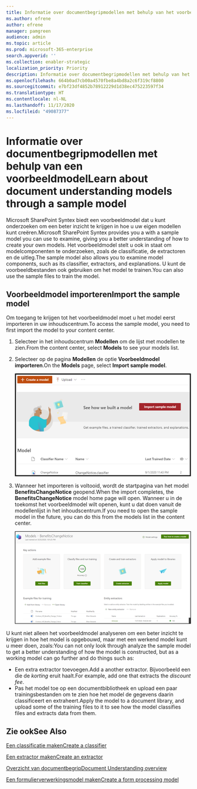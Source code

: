 ```yaml
---
title: Informatie over documentbegripmodellen met behulp van het voorbeeldmodel
ms.author: efrene
author: efrene
manager: pamgreen
audience: admin
ms.topic: article
ms.prod: microsoft-365-enterprise
search.appverid: ''
ms.collection: enabler-strategic
localization_priority: Priority
description: Informatie over documentbegripmodellen met behulp van het voorbeeldmodel
ms.openlocfilehash: 664b0ad7cb00a4570fbe8a4bd8a2c6f319cf8800
ms.sourcegitcommit: e7bf23df4852b78912229d1d38ec475223597f34
ms.translationtype: HT
ms.contentlocale: nl-NL
ms.lasthandoff: 11/17/2020
ms.locfileid: "49087377"
---
```

# <a name="learn-about-document-understanding-models-through-a-sample-model"></a><span data-ttu-id="8c7ab-103">Informatie over documentbegripmodellen met behulp van een voorbeeldmodel</span><span class="sxs-lookup"><span data-stu-id="8c7ab-103">Learn about document understanding models through a sample model</span></span>

<span data-ttu-id="8c7ab-104">Microsoft SharePoint Syntex biedt een voorbeeldmodel dat u kunt onderzoeken om een beter inzicht te krijgen in hoe u uw eigen modellen kunt creëren.</span><span class="sxs-lookup"><span data-stu-id="8c7ab-104">Microsoft SharePoint Syntex provides you a with a sample model you can use to examine, giving you a better understanding of how to create your own models.</span></span> <span data-ttu-id="8c7ab-105">Het voorbeeldmodel stelt u ook in staat om modelcomponenten te onderzoeken, zoals de classificatie, de extractoren en de uitleg.</span><span class="sxs-lookup"><span data-stu-id="8c7ab-105">The sample model also allows you to examine model components, such as its classifier, extractors, and explanations.</span></span> <span data-ttu-id="8c7ab-106">U kunt de voorbeeldbestanden ook gebruiken om het model te trainen.</span><span class="sxs-lookup"><span data-stu-id="8c7ab-106">You can also use the sample files to train the model.</span></span>

## <a name="import-the-sample-model"></a><span data-ttu-id="8c7ab-107">Voorbeeldmodel importeren</span><span class="sxs-lookup"><span data-stu-id="8c7ab-107">Import the sample model</span></span>

<span data-ttu-id="8c7ab-108">Om toegang te krijgen tot het voorbeeldmodel moet u het model eerst importeren in uw inhoudscentrum.</span><span class="sxs-lookup"><span data-stu-id="8c7ab-108">To access the sample model, you need to first import the model to your content center.</span></span>

1. <span data-ttu-id="8c7ab-109">Selecteer in het inhoudscentrum **Modellen** om de lijst met modellen te zien.</span><span class="sxs-lookup"><span data-stu-id="8c7ab-109">From the content center, select **Models** to see your models list.</span></span></br>
2. <span data-ttu-id="8c7ab-110">Selecteer op de pagina **Modellen** de optie **Voorbeeldmodel importeren**.</span><span class="sxs-lookup"><span data-stu-id="8c7ab-110">On the **Models** page, select **Import sample model**.</span></span></br>

    ![Voorbeeldmodel importeren](../media/content-understanding/import-sample-model.png) </br>

3. <span data-ttu-id="8c7ab-112">Wanneer het importeren is voltooid, wordt de startpagina van het model **BenefitsChangeNotice** geopend.</span><span class="sxs-lookup"><span data-stu-id="8c7ab-112">When the import completes, the **BenefitsChangeNotice** model home page will open.</span></span> <span data-ttu-id="8c7ab-113">Wanneer u in de toekomst het voorbeeldmodel wilt openen, kunt u dat doen vanuit de modellenlijst in het inhoudscentrum.</span><span class="sxs-lookup"><span data-stu-id="8c7ab-113">If you need to open the sample model in the future, you can do this from the models list in the content center.</span></span> </br>

     ![Startpagina voorbeeld](../media/content-understanding/sample-home-page.png)</br>

<span data-ttu-id="8c7ab-115">U kunt niet alleen het voorbeeldmodel analyseren om een beter inzicht te krijgen in hoe het model is opgebouwd, maar met een werkend model kunt u meer doen, zoals:</span><span class="sxs-lookup"><span data-stu-id="8c7ab-115">You can not only look through analyze the sample model to get a better understanding of how the model is constructed, but as a working model can go further and do things such as:</span></span>

- <span data-ttu-id="8c7ab-116">Een extra extractor toevoegen.</span><span class="sxs-lookup"><span data-stu-id="8c7ab-116">Add a another extractor.</span></span> <span data-ttu-id="8c7ab-117">Bijvoorbeeld een die de *korting* eruit haalt.</span><span class="sxs-lookup"><span data-stu-id="8c7ab-117">For example, add one that extracts the *discount fee*.</span></span>
- <span data-ttu-id="8c7ab-118">Pas het model toe op een documentbibliotheek en upload een paar trainingsbestanden om te zien hoe het model de gegevens daarin classificeert en extraheert.</span><span class="sxs-lookup"><span data-stu-id="8c7ab-118">Apply the model to a document library, and upload some of the training files to it to see how the model classifies files and extracts data from them.</span></span>


## <a name="see-also"></a><span data-ttu-id="8c7ab-119">Zie ook</span><span class="sxs-lookup"><span data-stu-id="8c7ab-119">See Also</span></span>
[<span data-ttu-id="8c7ab-120">Een classificatie maken</span><span class="sxs-lookup"><span data-stu-id="8c7ab-120">Create a classifier</span></span>](create-a-classifier.md)

[<span data-ttu-id="8c7ab-121">Een extractor maken</span><span class="sxs-lookup"><span data-stu-id="8c7ab-121">Create an extractor</span></span>](create-an-extractor.md)

[<span data-ttu-id="8c7ab-122">Overzicht van documentbegrip</span><span class="sxs-lookup"><span data-stu-id="8c7ab-122">Document Understanding overview</span></span>](document-understanding-overview.md)

[<span data-ttu-id="8c7ab-123">Een formulierverwerkingsmodel maken</span><span class="sxs-lookup"><span data-stu-id="8c7ab-123">Create a form processing model</span></span>](create-a-form-processing-model.md)  
